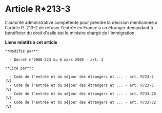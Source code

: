 # Article R*213-3

L'autorité administrative compétente pour prendre la décision mentionnée à l'article R. 213-2 de refuser l'entrée en France à
un étranger demandant à bénéficier du droit d'asile est le ministre chargé de l'immigration.

**Liens relatifs à cet article**

	**Modifié par**:

	  - Décret n°2008-223 du 6 mars 2008 - art. 2

	**Cité par**:

	  - Code de l'entrée et du séjour des étrangers et ... - art. R723-2 (V)
	  - Code de l'entrée et du séjour des étrangers et ... - art. R723-3 (V)
	  - Code de l'entrée et du séjour des étrangers et ... - art. R733-20 (V)
	  - Code de l'entrée et du séjour des étrangers et ... - art. R733-32 (V)
